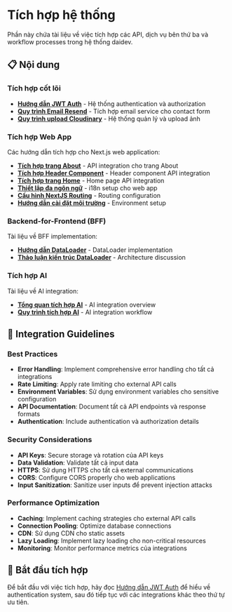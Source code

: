 # Tích hợp hệ thống

Phần này chứa tài liệu về việc tích hợp các API, dịch vụ bên thứ ba và workflow processes trong hệ thống daidev.

## 📋 Nội dung

### Tích hợp cốt lõi
- **[Hướng dẫn JWT Auth](./jwt-auth-authorization-guide)** - Hệ thống authentication và authorization
- **[Quy trình Email Resend](./resend-email-workflow)** - Tích hợp email service cho contact form
- **[Quy trình upload Cloudinary](./cloudinary-upload-process)** - Hệ thống quản lý và upload ảnh

### Tích hợp Web App
Các hướng dẫn tích hợp cho Next.js web application:
- **[Tích hợp trang About](./web/about-page-api-integration)** - API integration cho trang About
- **[Tích hợp Header Component](./web/header-component-api-integration)** - Header component API integration
- **[Tích hợp trang Home](./web/home-page-api-integration)** - Home page API integration
- **[Thiết lập đa ngôn ngữ](./web/internationalization-setup)** - i18n setup cho web app
- **[Cấu hình NextJS Routing](./web/nextjs-routing-configuration)** - Routing configuration
- **[Hướng dẫn cài đặt môi trường](./web/environment-setup-guide)** - Environment setup

### Backend-for-Frontend (BFF)
Tài liệu về BFF implementation:
- **[Hướng dẫn DataLoader](./bff/dataloader-implementation-guide)** - DataLoader implementation
- **[Thảo luận kiến trúc DataLoader](./bff/dataloader-architecture-discussion)** - Architecture discussion

### Tích hợp AI
Tài liệu về AI integration:
- **[Tổng quan tích hợp AI](./ai/ai-integration-overview)** - AI integration overview
- **[Quy trình tích hợp AI](./ai/ai-integration-workflow)** - AI integration workflow

## 🔗 Integration Guidelines

### Best Practices
- **Error Handling**: Implement comprehensive error handling cho tất cả integrations
- **Rate Limiting**: Apply rate limiting cho external API calls
- **Environment Variables**: Sử dụng environment variables cho sensitive configuration
- **API Documentation**: Document tất cả API endpoints và response formats
- **Authentication**: Include authentication và authorization details

### Security Considerations
- **API Keys**: Secure storage và rotation của API keys
- **Data Validation**: Validate tất cả input data
- **HTTPS**: Sử dụng HTTPS cho tất cả external communications
- **CORS**: Configure CORS properly cho web applications
- **Input Sanitization**: Sanitize user inputs để prevent injection attacks

### Performance Optimization
- **Caching**: Implement caching strategies cho external API calls
- **Connection Pooling**: Optimize database connections
- **CDN**: Sử dụng CDN cho static assets
- **Lazy Loading**: Implement lazy loading cho non-critical resources
- **Monitoring**: Monitor performance metrics của integrations

## 🚀 Bắt đầu tích hợp

Để bắt đầu với việc tích hợp, hãy đọc [Hướng dẫn JWT Auth](./jwt-auth-authorization-guide) để hiểu về authentication system, sau đó tiếp tục với các integrations khác theo thứ tự ưu tiên. 